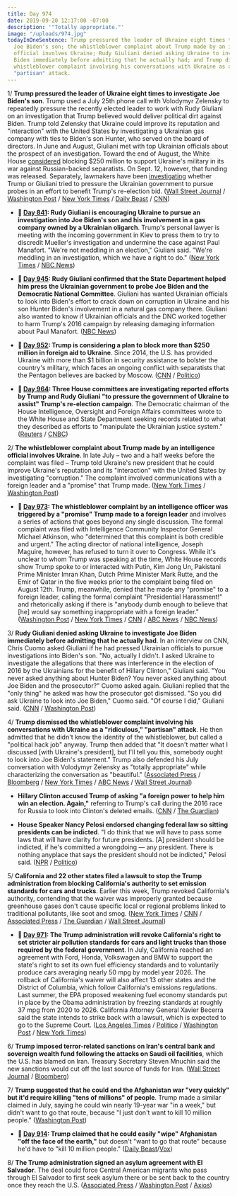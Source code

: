 ```yaml
---
title: Day 974
date: 2019-09-20 12:17:00 -07:00
description: '"Totally appropriate."'
image: "/uploads/974.jpg"
todayInOneSentence: Trump pressured the leader of Ukraine eight times to investigate
  Joe Biden's son; the whistleblower complaint about Trump made by an intelligence
  official involves Ukraine; Rudy Giuliani denied asking Ukraine to investigate Joe
  Biden immediately before admitting that he actually had; and Trump dismissed the
  whistleblower complaint involving his conversations with Ukraine as a "ridiculous,"
  "partisan" attack.
---
```


1/ **Trump pressured the leader of Ukraine eight times to investigate Joe Biden's son**. Trump used a July 25th phone call with Volodymyr Zelensky to repeatedly pressure the recently elected leader to work with Rudy Giuliani on an investigation that Trump believed would deliver political dirt against Biden. Trump told Zelensky that Ukraine could improve its reputation and "interaction" with the United States by investigating a Ukrainian gas company with ties to Biden's son Hunter, who served on the board of directors. In June and August, Giuliani met with top Ukrainian officials about the prospect of an investigation. Toward the end of August, the White House [considered](https://www.reuters.com/article/us-usa-ukraine/trump-may-block-250-million-in-aid-to-ukraine-officials-idUSKCN1VJ1T8) blocking $250 million to support Ukraine's military in its war against Russian-backed separatists. On Sept. 12, however, that funding was released. Separately, lawmakers have been [investigating](https://www.wsj.com/articles/house-panels-investigate-trump-pressure-on-ukraine-11568066824) whether Trump or Giuliani tried to pressure the Ukrainian government to pursue probes in an effort to benefit Trump's re-election bid. ([Wall Street Journal](https://www.wsj.com/articles/trump-defends-conversation-with-ukraine-leader-11568993176) / [Washington Post](https://www.washingtonpost.com/national-security/trump-pressed-ukrainian-leader-to-investigate-bidens-son-according-to-people-familiar-with-the-matter/2019/09/20/7fa39b20-dbdc-11e9-bfb1-849887369476_story.html) / [New York Times](https://www.nytimes.com/2019/09/20/world/europe/ukraine-trump-zelensky.html) / [Daily Beast](https://www.thedailybeast.com/ukraine-is-ready-to-investigate-bidens-sonbut-only-if-theres-an-official-us-request) / [CNN](https://www.cnn.com/2019/09/20/politics/wsj-trump-ukraine-calls-biden-investigation-giuliani/index.html))

* **📌 [Day 841](https://whatthefuckjusthappenedtoday.com/2019/05/10/day-841/): Rudy Giuliani is encouraging Ukraine to pursue an investigation into Joe Biden's son and his involvement in a gas company owned by a Ukrainian oligarch**. Trump's personal lawyer is meeting with the incoming government in Kiev to press them to try to discredit Mueller's investigation and undermine the case against Paul Manafort. "We're not meddling in an election," Giuliani said. "We're meddling in an investigation, which we have a right to do." ([New York Times](https://www.nytimes.com/2019/05/09/us/politics/giuliani-ukraine-trump.html) / [NBC News](https://www.nbcnews.com/politics/meet-the-press/team-trump-wants-another-foreign-government-s-help-2020-n1004191))

* **📌 [Day 945](https://whatthefuckjusthappenedtoday.com/2019/08/22/day-945/#5-rudy-giuliani-confirmed-that-the-s): Rudy Giuliani confirmed that the State Department helped him press the Ukrainian government to probe Joe Biden and the Democratic National Committee**. Giuliani has wanted Ukrainian officials to look into Biden's effort to crack down on corruption in Ukraine and his son Hunter Biden's involvement in a natural gas company there. Giuliani also wanted to know if Ukrainian officials and the DNC worked together to harm Trump's 2016 campaign by releasing damaging information about Paul Manafort. ([NBC News](https://www.nbcnews.com/politics/donald-trump/giuliani-says-state-dept-aided-his-effort-press-ukraine-trump-n1045171))

* **📌 [Day 952](https://whatthefuckjusthappenedtoday.com/2019/08/29/day-952/#11-trump-is-considering-a-plan-to-bl): Trump is considering a plan to block more than $250 million in foreign aid to Ukraine**. Since 2014, the U.S. has provided Ukraine with more than $1 billion in security assistance to bolster the country's military, which faces an ongoing conflict with separatists that the Pentagon believes are backed by Moscow. ([CNN](https://www.cnn.com/2019/08/29/politics/trump-ukraine-military-assistance/index.html) / [Politico](https://www.politico.com/story/2019/08/28/trump-ukraine-military-aid-russia-1689531))

* **📌 [Day 964](https://whatthefuckjusthappenedtoday.com/2019/09/10/day-964/): Three House committees are investigating reported efforts by Trump and Rudy Giuliani "to pressure the government of Ukraine to assist" Trump's re-election campaign**. The Democratic chairman of the House Intelligence, Oversight and Foreign Affairs committees wrote to the White House and State Department seeking records related to what they described as efforts to "manipulate the Ukrainian justice system." ([Reuters](https://www.reuters.com/article/us-usa-trump-ukraine-giuliani-idUSKCN1VU1SA) / [CNBC](https://www.cnbc.com/2019/09/09/house-will-probe-trump-giuliani-pressure-on-ukraine-to-hurt-biden.html))

2/ **The whistleblower complaint about Trump made by an intelligence official involves Ukraine**. In late July – two and a half weeks before the complaint was filed – Trump told Ukraine's new president that he could improve Ukraine's reputation and its "interaction" with the United States by investigating "corruption." The complaint involved communications with a foreign leader and a "promise" that Trump made. ([New York Times](https://www.nytimes.com/2019/09/19/us/politics/intelligence-whistle-blower-complaint-trump.html) / [Washington Post](https://www.washingtonpost.com/national-security/whistleblower-complaint-about-president-trump-involves-ukraine-according-to-two-people-familiar-with-the-matter/2019/09/19/07e33f0a-daf6-11e9-bfb1-849887369476_story.html))

* **📌 [Day 973](https://whatthefuckjusthappenedtoday.com/2019/09/19/day-973/#1-the-whistleblower-complaint-by-an): The whistleblower complaint by an intelligence officer was triggered by a "promise" Trump made to a foreign leader** and involves a series of actions that goes beyond any single discussion. The formal complaint was filed with Intelligence Community Inspector General Michael Atkinson, who "determined that this complaint is both credible and urgent." The acting director of national intelligence, Joseph Maguire, however, has refused to turn it over to Congress. While it's unclear to whom Trump was speaking at the time, White House records show Trump spoke to or interacted with Putin, Kim Jong Un, Pakistani Prime Minister Imran Khan, Dutch Prime Minister Mark Rutte, and the Emir of Qatar in the five weeks prior to the complaint being filed on August 12th. Trump, meanwhile, denied that he made any "promise" to a foreign leader, calling the formal complaint "Presidential Harassment!" and rhetorically asking if there is "anybody dumb enough to believe that \[he\] would say something inappropriate with a foreign leader." ([Washington Post](https://www.washingtonpost.com/national-security/trumps-communications-with-foreign-leader-are-part-of-whistleblower-complaint-that-spurred-standoff-between-spy-chief-and-congress-former-officials-say/2019/09/18/df651aa2-da60-11e9-bfb1-849887369476_story.html) / [New York Times](https://www.nytimes.com/2019/09/19/us/politics/intelligence-whistle-blower-complaint-trump.html) / [CNN](https://www.cnn.com/2019/09/19/politics/donald-trump-espionage-congress-spy-agencies-oversight/index.html) / [ABC News](https://abcnews.go.com/Politics/trump-calls-report-promise-foreign-leader-prompted-intel/story?id=65719390) / [NBC News](https://www.nbcnews.com/politics/national-security/trump-communication-reportedly-center-whistleblower-complaint-n1056196))

3/ **Rudy Giuliani denied asking Ukraine to investigate Joe Biden immediately before admitting that he actually had**. In an interview on CNN, Chris Cuomo asked Giuliani if he had pressed Ukrainian officials to pursue investigations into Biden's son. "No, actually I didn't. I asked Ukraine to investigate the allegations that there was interference in the election of 2016 by the Ukrainians for the benefit of Hillary Clinton," Giuliani said. "You never asked anything about Hunter Biden? You never asked anything about Joe Biden and the prosecutor?" Cuomo asked again. Giuliani replied that the "only thing" he asked was how the prosecutor got dismissed. "So you did ask Ukraine to look into Joe Biden," Cuomo said. "Of course I did," Giuliani said. ([CNN](https://www.cnn.com/2019/09/19/politics/rudy-giuliani-joe-biden-ukraine-cnntv/) / [Washington Post](https://www.washingtonpost.com/politics/2019/09/20/giuliani-admits-asking-ukraine-about-joe-biden-after-denying-it-seconds-earlier/))

4/ **Trump dismissed the whistleblower complaint involving his conversations with Ukraine as a "ridiculous," "partisan" attack**. He then admitted that he didn't know the identity of the whistleblower, but called a "political hack job" anyway. Trump then added that "It doesn't matter what I discussed \[with Ukraine's president\], but I'll tell you this, somebody ought to look into Joe Biden's statement." Trump also defended his July conversation with Volodymyr Zelensky as "totally appropriate" while characterizing the conversation as "beautiful." ([Associated Press](https://apnews.com/034de586020942c8a6c1367cb8dfd39c) / [Bloomberg](https://www.bloomberg.com/news/articles/2019-09-20/trump-calls-whistle-blower-complaint-a-political-hack-job?srnd=politics-vp) / [New York Times](https://www.nytimes.com/2019/09/20/us/politics/trump-whistle-blower-ukraine.html) / [ABC News](https://abcnews.go.com/Politics/trump-denies-knowing-whistleblowers-identity-calls-controversy-political/story?id=65744704) / [Wall Street Journal](https://www.wsj.com/articles/trump-defends-conversation-with-ukraine-leader-11568993176))

* **Hillary Clinton accused Trump of asking "a foreign power to help him win an election. Again,"** referring to Trump's call during the 2016 race for Russia to look into Clinton's deleted emails. ([CNN](https://www.cnn.com/2019/09/20/politics/hillary-clinton-donald-trump-ukraine/index.html) / [The Guardian](https://www.theguardian.com/us-news/2019/sep/20/trump-ukraine-biden-election-help-hillary-clinton-claims))

* **House Speaker Nancy Pelosi endorsed changing federal law so sitting presidents can be indicted**. "I do think that we will have to pass some laws that will have clarity for future presidents. \[A\] president should be indicted, if he's committed a wrongdoing — any president. There is nothing anyplace that says the president should not be indicted," Pelosi said. ([NPR](https://www.npr.org/2019/09/20/762594886/pelosi-says-congress-should-pass-new-laws-so-sitting-presidents-can-be-indicted) / [Politico](https://www.politico.com/story/2019/09/20/pelosi-president-indicted-trump-1506664))

5/ **California and 22 other states filed a lawsuit to stop the Trump administration from blocking California's authority to set emission standards for cars and trucks**. Earlier this week, Trump revoked California's authority, contending that the waiver was improperly granted because greenhouse gases don't cause specific local or regional problems linked to traditional pollutants, like soot and smog. ([New York Times](https://www.nytimes.com/2019/09/20/climate/california-auto-emissions-lawsuit.html) / [CNN](https://www.cnn.com/2019/09/20/politics/lawsuit-emissions-standards/index.html) / [Associated Press](https://apnews.com/557dac75254a4342b4176c064a534e3b) / [The Guardian](https://www.theguardian.com/us-news/2019/sep/20/california-and-23-other-states-sue-trump-to-stop-ban-on-auto-emissions-standards) / [Wall Street Journal](https://www.wsj.com/articles/led-by-california-states-sue-epa-over-tailpipe-emissions-dispute-11569004041))

* **📌 [Day 971](https://whatthefuckjusthappenedtoday.com/2019/09/17/day-971/#1-the-trump-administration-will-revo): The Trump administration will revoke California's right to set stricter air pollution standards for cars and light trucks than those required by the federal government**. In July, California reached an agreement with Ford, Honda, Volkswagen and BMW to support the state's right to set its own fuel efficiency standards and to voluntarily produce cars averaging nearly 50 mpg by model year 2026. The rollback of California's waiver will also affect 13 other states and the District of Columbia, which follow California's emissions regulations. Last summer, the EPA proposed weakening fuel economy standards put in place by the Obama administration by freezing standards at roughly 37 mpg from 2020 to 2026. California Attorney General Xavier Becerra said the state intends to strike back with a lawsuit, which is expected to go to the Supreme Court. ([Los Angeles Times](https://www.latimes.com/environment/story/2019-09-17/trump-revokes-california-environmental-authority-auto-deal) / [Politico](https://www.politico.com/story/2019/09/17/epa-california-obama-waiver-1500336) / [Washington Post](https://beta.washingtonpost.com/climate-environment/trump-administration-to-revoke-californias-power-to-set-stricter-auto-emissions-standards/2019/09/17/79af2ee0-d97b-11e9-a688-303693fb4b0b_story.html) / [New York Times](https://www.nytimes.com/2019/09/17/climate/trump-california-emissions-waiver.html))

6/ **Trump imposed terror-related sanctions on Iran's central bank and sovereign wealth fund following the attacks on Saudi oil facilities**, which the U.S. has blamed on Iran. Treasury Secretary Steven Mnuchin said the new sanctions would cut off the last source of funds for Iran. ([Wall Street Journal](https://www.wsj.com/articles/u-s-imposes-sanctions-on-iranian-national-bank-11568990939) / [Bloomberg](https://www.bloomberg.com/news/articles/2019-09-20/trump-says-u-s-sanctioned-iran-s-national-bank-for-attack))

7/ **Trump suggested that he could end the Afghanistan war "very quickly" but it'd require killing "tens of millions" of people**. Trump made a similar claimed in July, saying he could win nearly 19-year war "in a week," but didn't want to go that route, because "I just don't want to kill 10 million people." ([Washington Post](https://www.washingtonpost.com/politics/trump-says-he-could-end-afghanistan-war-quickly-but-tens-of-millions-of-people-would-die/2019/09/20/016fdd9c-dbcb-11e9-a688-303693fb4b0b_story.html))

* **📌 [Day 914](https://whatthefuckjusthappenedtoday.com/2019/07/22/day-914/): Trump claimed that he could easily "wipe" Afghanistan "off the face of the earth,"** but doesn't "want to go that route" because he'd have to "kill 10 million people." ([Daily Beast](https://www.thedailybeast.com/trump-i-could-win-afghan-war-in-a-weekbut-dont-want-to-kill-10-million-people)/[Vox](https://www.vox.com/world/2019/7/22/20704248/trump-afghanistan-10-days-war))

8/ **The Trump administration signed an asylum agreement with El Salvador**. The deal could force Central American migrants who pass through El Salvador to first seek asylum there or be sent back to the country once they reach the U.S. ([Associated Press](https://apnews.com/de6a00632755415fad2a952c7cd4bd72) / [Washington Post](https://www.washingtonpost.com/immigration/trump-administration-reaches-deal-to-send-asylum-seekers-to-el-salvador-in-an-effort-to-deter-migrants-from-entering-the-united-states/2019/09/20/17350a16-dbbd-11e9-ac63-3016711543fe_story.html) / [Axios](https://www.axios.com/el-salvador-asylum-trump-administration-827f790b-29c9-4442-a040-96f477d69911.html))